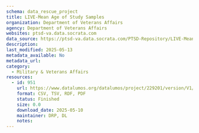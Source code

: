 ```yaml
---
schema: data_rescue_project 
title: LIVE-Mean Age of Study Samples
organization: Department of Veterans Affairs
agency: Department of Veterans Affairs
websites: ptsd-va.data.socrata.com
data_source: https://ptsd-va.data.socrata.com/PTSD-Repository/LIVE-Mean-Age-of-Study-Samples/wyni-6w8t
description: 
last_modified: 2025-05-13
metadata_available: No
metadata_url: 
category:
  - Military & Veterans Affairs 
resources:
  - id: 951
    url: https://www.datalumos.org/datalumos/project/229201/version/V1/view
    format: CSV, TSV, RDF, PDF
    status: Finished
    size: 0.0
    download_date: 2025-05-10
    maintainer: DRP, DL
    notes: 
---
```

